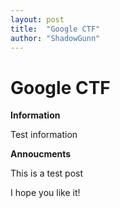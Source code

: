 ```yaml
---
layout: post
title:  "Google CTF"
author: "ShadowGunn"
---
```


# Google CTF

**Information**

Test information

**Annoucments**

This is a test post

I hope you like it!